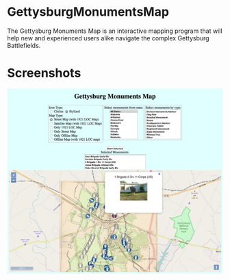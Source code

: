 # GettysburgMonumentsMap
The Gettysburg Monuments Map is an interactive mapping program that will help new and experienced users alike navigate the complex Gettysburg Battlefields.

# Screenshots
![map](screenshots/gburg_map.png)
